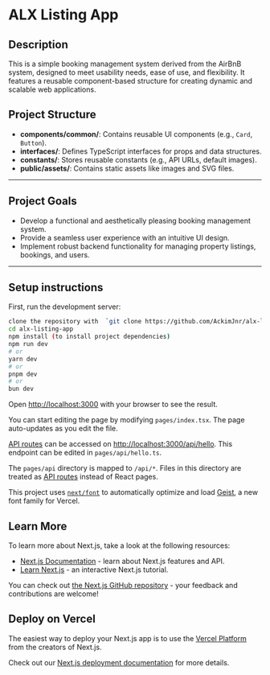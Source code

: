 # ALX Listing App

## Description

This is a simple booking management system derived from the AirBnB system, designed to meet usability needs, ease of use, and flexibility. It features a reusable component-based structure for creating dynamic and scalable web applications.

## Project Structure

- **components/common/**: Contains reusable UI components (e.g., `Card`, `Button`).
- **interfaces/**: Defines TypeScript interfaces for props and data structures.
- **constants/**: Stores reusable constants (e.g., API URLs, default images).
- **public/assets/**: Contains static assets like images and SVG files.

---

## Project Goals

- Develop a functional and aesthetically pleasing booking management system.
- Provide a seamless user experience with an intuitive UI design.
- Implement robust backend functionality for managing property listings, bookings, and users.

---

## Setup instructions

First, run the development server:

```bash
clone the repository with  `git clone https://github.com/AckimJnr/alx-listing-app.git`
cd alx-listing-app
npm install (to install project dependencies)
npm run dev
# or
yarn dev
# or
pnpm dev
# or
bun dev
```

Open [http://localhost:3000](http://localhost:3000) with your browser to see the result.

You can start editing the page by modifying `pages/index.tsx`. The page auto-updates as you edit the file.

[API routes](https://nextjs.org/docs/pages/building-your-application/routing/api-routes) can be accessed on [http://localhost:3000/api/hello](http://localhost:3000/api/hello). This endpoint can be edited in `pages/api/hello.ts`.

The `pages/api` directory is mapped to `/api/*`. Files in this directory are treated as [API routes](https://nextjs.org/docs/pages/building-your-application/routing/api-routes) instead of React pages.

This project uses [`next/font`](https://nextjs.org/docs/pages/building-your-application/optimizing/fonts) to automatically optimize and load [Geist](https://vercel.com/font), a new font family for Vercel.

## Learn More

To learn more about Next.js, take a look at the following resources:

- [Next.js Documentation](https://nextjs.org/docs) - learn about Next.js features and API.
- [Learn Next.js](https://nextjs.org/learn-pages-router) - an interactive Next.js tutorial.

You can check out [the Next.js GitHub repository](https://github.com/vercel/next.js) - your feedback and contributions are welcome!

## Deploy on Vercel

The easiest way to deploy your Next.js app is to use the [Vercel Platform](https://vercel.com/new?utm_medium=default-template&filter=next.js&utm_source=create-next-app&utm_campaign=create-next-app-readme) from the creators of Next.js.

Check out our [Next.js deployment documentation](https://nextjs.org/docs/pages/building-your-application/deploying) for more details.
